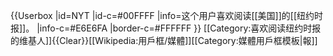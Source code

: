 {{Userbox
  |id=NYT
  |id-c=#00FFFF
  |info=这个用户喜欢阅读[[美国]]的[[纽约时报]]。
  |info-c=#E6E6FA
  |border-c=#FFFFFF
}} <includeonly>[[Category:喜欢阅读纽约时报的维基人]]</includeonly><noinclude>{{Clear}}[[Wikipedia:用戶框/媒體]][[Category:媒體用戶框模板|報]]
</noinclude>